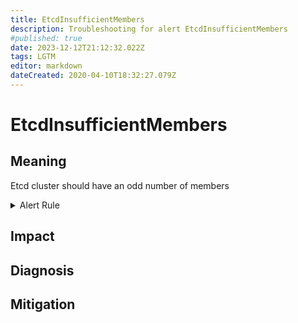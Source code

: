 ```yaml
---
title: EtcdInsufficientMembers
description: Troubleshooting for alert EtcdInsufficientMembers
#published: true
date: 2023-12-12T21:12:32.022Z
tags: LGTM
editor: markdown
dateCreated: 2020-04-10T18:32:27.079Z
---
```


# EtcdInsufficientMembers

## Meaning
[//]: # "Short paragraph that explains what the alert means"
Etcd cluster should have an odd number of members

<details>
  <summary>Alert Rule</summary>

  ```yaml
alert: EtcdInsufficientMembers
expr: count(etcd_server_id) % 2 == 0
for: 0m
labels:
    severity: critical
annotations:
    summary: Etcd insufficient Members (instance {{ $labels.instance }})
    description: |-
        Etcd cluster should have an odd number of members
          VALUE = {{ $value }}
          LABELS = {{ $labels }}
    runbook: https://github.com/srerun/prometheus-alerts/content/runbooks/EtcdInsufficientMembers

  ```
</details>


## Impact
[//]: # "What could / will happen if the alert is not addressed"



## Diagnosis
[//]: # "Steps to take to identify the cause of the problem"



## Mitigation
[//]: # "The steps necessary to resolve the alert"
